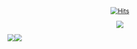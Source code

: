 <div align=center>
  
[![Hits](https://hits.seeyoufarm.com/api/count/incr/badge.svg?url=https%3A%2F%2Fgithub.com%2Fhwajin3114%2Fhit-counter&count_bg=%23B0ECE6&title_bg=%23555555&icon=&icon_color=%23E7E7E7&title=hits&edge_flat=false)](https://hits.seeyoufarm.com)

  <a href="버튼을 눌렀을 때 이동할 링크" target="_blank"><img src="https://img.shields.io/badge/Scss-1DA1F2?style=flat&logo=Twitter&logoColor=fff"/></a>
</div>

<div align="center">
  <div style="display: flex; align-items: flex-start;">
    <img src="https://github-readme-stats.vercel.app/api?username=hwajin3114&theme=buefy&show_icons=true&hide=contribs"/>
    <img src="https://github-readme-stats.vercel.app/api/top-langs/?username=hwajin3114&theme=graywhite&layout=compact" />
  </div>
</div>
